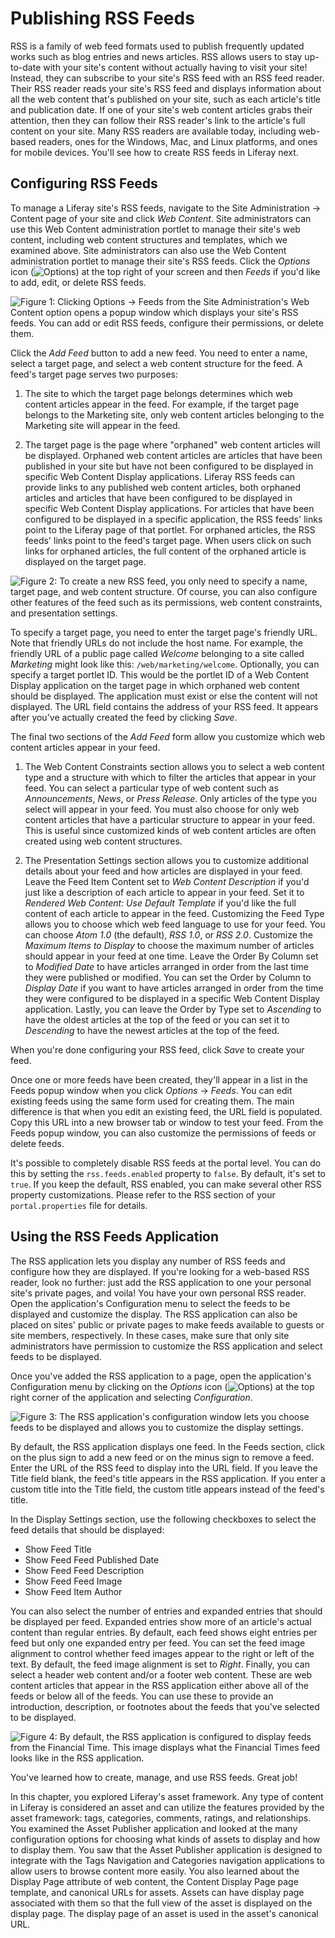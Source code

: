 # Publishing RSS Feeds [](id=publishing-rss-feeds)

RSS is a family of web feed formats used to publish frequently updated works
such as blog entries and news articles. RSS allows users to stay up-to-date with
your site's content without actually having to visit your site! Instead, they
can subscribe to your site's RSS feed with an RSS feed reader. Their RSS reader
reads your site's RSS feed and displays information about all the web content
that's published on your site, such as each article's title and publication
date. If one of your site's web content articles grabs their attention, then
they can follow their RSS reader's link to the article's full content on your
site. Many RSS readers are available today, including web-based readers, ones
for the Windows, Mac, and Linux platforms, and ones for mobile devices. You'll
see how to create RSS feeds in Liferay next.

## Configuring RSS Feeds [](id=configuring-rss-feeds)

To manage a Liferay site's RSS feeds, navigate to the Site Administration &rarr;
Content page of your site and click *Web Content*. Site administrators can use
this Web Content administration portlet to manage their site's web content,
including web content structures and templates, which we examined above. Site
administrators can also use the Web Content administration portlet to manage
their site's RSS feeds. Click the *Options* icon
(![Options](../../images/icon-options.png)) at the top right of your screen and
then *Feeds* if you'd like to add, edit, or delete RSS feeds.

![Figure 1: Clicking *Options* &rarr; *Feeds* from the Site Administration's Web Content option opens a popup window which displays your site's RSS feeds. You can add or edit RSS feeds, configure their permissions, or delete them.](../../images/web-content-manage-feeds.png)

Click the *Add Feed* button to add a new feed. You need to enter a name, select
a target page, and select a web content structure for the feed. A feed's target
page serves two purposes:

1. The site to which the target page belongs determines which web content
   articles appear in the feed. For example, if the target page belongs to the
   Marketing site, only web content articles belonging to the Marketing site
   will appear in the feed.

2. The target page is the page where "orphaned" web content articles will be
   displayed. Orphaned web content articles are articles that have been
   published in your site but have not been configured to be displayed in
   specific Web Content Display applications. Liferay RSS feeds can provide
   links to any published web content articles, both orphaned articles and
   articles that have been configured to be displayed in specific Web Content
   Display applications. For articles that have been configured to be displayed in a
   specific application, the RSS feeds' links point to the Liferay page of that
   portlet. For orphaned articles, the RSS feeds' links point to the feed's
   target page. When users click on such links for orphaned articles, the full
   content of the orphaned article is displayed on the target page.

![Figure 2: To create a new RSS feed, you only need to specify a name, target page, and web content structure. Of course, you can also configure other features of the feed such as its permissions, web content constraints, and presentation settings.](../../images/web-content-new-feed.png)

To specify a target page, you need to enter the target page's friendly URL. Note
that friendly URLs do not include the host name. For example, the friendly URL
of a public page called *Welcome* belonging to a site called *Marketing* might
look like this: `/web/marketing/welcome`. Optionally, you can specify a target
portlet ID. This would be the portlet ID of a Web Content Display application on
the target page in which orphaned web content should be displayed. The
application must exist or else the content will not displayed. The URL field
contains the address of your RSS feed. It appears after you've actually created
the feed by clicking *Save*.

The final two sections of the *Add Feed* form allow you customize which web
content articles appear in your feed.

1. The Web Content Constraints section allows you to select a web content type
   and a structure with which to filter the articles that appear in your feed.
   You can select a particular type of web content such as *Announcements*,
   *News*, or *Press Release*. Only articles of the type you select will appear
   in your feed. You must also choose for only web content articles that have a
   particular structure to appear in your feed. This is useful since customized
   kinds of web content articles are often created using web content structures.

2. The Presentation Settings section allows you to customize additional details
   about your feed and how articles are displayed in your feed. Leave the Feed
   Item Content set to *Web Content Description* if you'd just like a
   description of each article to appear in your feed. Set it to *Rendered Web
   Content: Use Default Template* if you'd like the full content of each article
   to appear in the feed. Customizing the Feed Type allows you to choose which
   web feed language to use for your feed. You can choose *Atom 1.0* (the
   default), *RSS 1.0*, or *RSS 2.0*. Customize the *Maximum Items to Display*
   to choose the maximum number of articles should appear in your feed at one
   time. Leave the Order By Column set to *Modified Date* to have articles
   arranged in order from the last time they were published or modified. You can
   set the Order by Column to *Display Date* if you want to have articles
   arranged in order from the time they were configured to be displayed in a
   specific Web Content Display application. Lastly, you can leave the Order by
   Type set to *Ascending* to have the oldest articles at the top of the feed or
   you can set it to *Descending* to have the newest articles at the top of the
   feed.

When you're done configuring your RSS feed, click *Save* to create your feed.

Once one or more feeds have been created, they'll appear in a list in the Feeds
popup window when you click *Options* &rarr; *Feeds*. You can edit existing
feeds using the same form used for creating them. The main difference is that
when you edit an existing feed, the URL field is populated. Copy this URL into a
new browser tab or window to test your feed. From the Feeds popup window, you
can also customize the permissions of feeds or delete feeds.

It's possible to completely disable RSS feeds at the portal level. You can do
this by setting the `rss.feeds.enabled` property to `false`. By default, it's
set to `true`. If you keep the default, RSS enabled, you can make several other
RSS property customizations. Please refer to the RSS section of your
`portal.properties` file for details.

## Using the RSS Feeds Application [](id=using-the-rss-feeds-application)

The RSS application lets you display any number of RSS feeds and configure how
they are displayed. If you're looking for a web-based RSS reader, look no
further: just add the RSS application to one your personal site's private pages,
and voila! You have your own personal RSS reader. Open the application's
Configuration menu to select the feeds to be displayed and customize the
display. The RSS application can also be placed on sites' public or private
pages to make feeds available to guests or site members, respectively. In these
cases, make sure that only site administrators have permission to customize the
RSS application and select feeds to be displayed.

Once you've added the RSS application to a page, open the application's
Configuration menu by clicking on the *Options* icon
(![Options](../../images/icon-options.png)) at the top right corner of the
application and selecting *Configuration*.

![Figure 3: The RSS application's configuration window lets you choose feeds to be displayed and allows you to customize the display settings.](../../images/rss-application-config.png)

By default, the RSS application displays one feed. In the Feeds section, click
on the plus sign to add a new feed or on the minus sign to remove a
feed. Enter the URL of the RSS feed to display into the URL field. If you leave
the Title field blank, the feed's title appears in the RSS application. If you
enter a custom title into the Title field, the custom title appears instead of
the feed's title.

In the Display Settings section, use the following checkboxes to select the feed
details that should be displayed:

- Show Feed Title
- Show Feed Feed Published Date
- Show Feed Feed Description
- Show Feed Feed Image
- Show Feed Item Author

You can also select the number of entries and expanded entries that should be
displayed per feed. Expanded entries show more of an article's actual content
than regular entries. By default, each feed shows eight entries per feed but
only one expanded entry per feed. You can set the feed image alignment to
control whether feed images appear to the right or left of the text. By default,
the feed image alignment is set to *Right*. Finally, you can select a header web
content and/or a footer web content. These are web content articles that appear
in the RSS application either above all of the feeds or below all of the feeds.
You can use these to provide an introduction, description, or footnotes about
the feeds that you've selected to be displayed.

![Figure 4: By default, the RSS application is configured to display feeds from the Financial Time. This image displays what the Financial Times feed looks like in the RSS application.](../../images/rss-application-default-view.png)

You've learned how to create, manage, and use RSS feeds. Great job!

In this chapter, you explored Liferay's asset framework. Any type of content in
Liferay is considered an asset and can utilize the features provided by the
asset framework: tags, categories, comments, ratings, and relationships. You
examined the Asset Publisher application and looked at the many configuration
options for choosing what kinds of assets to display and how to display them.
You saw that the Asset Publisher application is designed to integrate with the
Tags Navigation and Categories navigation applications to allow users to browse
content more easily. You also learned about the Display Page attribute of web
content, the Content Display Page page template, and canonical URLs for assets.
Assets can have display page associated with them so that the full view of the
asset is displayed on the display page. The display page of an asset is used in
the asset's canonical URL.

